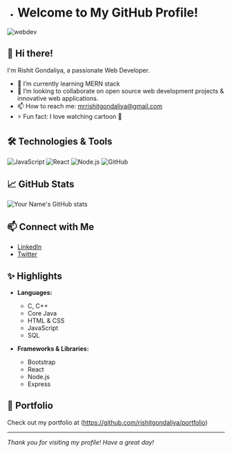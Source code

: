 - # Welcome to My GitHub Profile!

![webdev](https://github.com/rishitgondaliya/rishitgondaliya/assets/143270593/33174567-64ea-437c-96e8-19775dbe74a7)


## 👋 Hi there!
I'm Rishit Gondaliya, a passionate Web Developer. 

- 🌱 I’m currently learning MERN stack
- 💞️ I’m looking to collaborate on open source web development projects & innovative web applications.
- 📫 How to reach me: mrrishitgondaliya@gmail.com
- ⚡ Fun fact: I love watching cartoon 👻

## 🛠️ Technologies & Tools

![JavaScript](https://img.shields.io/badge/-JavaScript-000?style=flat&logo=javascript)
![React](https://img.shields.io/badge/-React-000?style=flat&logo=react)
![Node.js](https://img.shields.io/badge/-Node.js-000?style=flat&logo=node.js)
![GitHub](https://img.shields.io/badge/-GitHub-000?style=flat&logo=github)

## 📈 GitHub Stats

![Your Name's GitHub stats](https://github-readme-stats.vercel.app/api?username=rishitgondaliya&show_icons=true&theme=radical)

## 📫 Connect with Me

- [LinkedIn]([your_linkedin_profile](https://www.linkedin.com/in/rishit-gondaliya-1b0b20250))
- [Twitter]([your_twitter_profile](https://x.com/RishitGondaliya))

## ✨ Highlights

- **Languages:**
  - C, C++
  - Core Java
  - HTML & CSS
  - JavaScript
  - SQL
  
- **Frameworks & Libraries:**
  - Bootstrap
  - React
  - Node.js
  - Express

## 🎨 Portfolio

Check out my portfolio at (https://github.com/rishitgondaliya/portfolio)

---

*Thank you for visiting my profile! Have a great day!*


<!---
rishitgondaliya/rishitgondaliya is a ✨ special ✨ repository because its `README.md` (this file) appears on your GitHub profile.
You can click the Preview link to take a look at your changes.
--->
